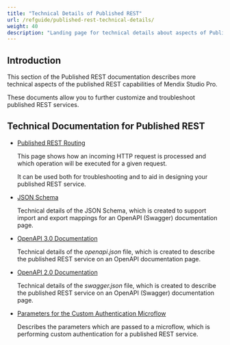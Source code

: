 ```yaml
---
title: "Technical Details of Published REST"
url: /refguide/published-rest-technical-details/
weight: 40
description: "Landing page for technical details about aspects of Published REST"
---
```


## Introduction

This section of the Published REST documentation describes more technical aspects of the published REST capabilities of Mendix Studio Pro.

These documents allow you to further customize and troubleshoot published REST services. 

## Technical Documentation for Published REST

* [Published REST Routing](/refguide/published-rest-routing/)

    This page shows how an incoming HTTP request is processed and which operation will be executed for a given request.

    It can be used both for troubleshooting and to aid in designing your published REST service.

* [JSON Schema](/refguide/published-rest-service-json-schema/)

    Technical details of the JSON Schema, which is created to support import and export mappings for an OpenAPI (Swagger) documentation page.

* [OpenAPI 3.0 Documentation](/refguide/open-api/)

    Technical details of the *openapi.json* file, which is created to describe the published REST service on an OpenAPI documentation page.

* [OpenAPI 2.0 Documentation](/refguide/open-api-2/)

    Technical details of the *swagger.json* file, which is created to describe the published REST service on an OpenAPI (Swagger) documentation page.

* [Parameters for the Custom Authentication Microflow](/refguide/published-rest-authentication-parameter/)

    Describes the parameters which are passed to a microflow, which is performing custom authentication for a published REST service.

